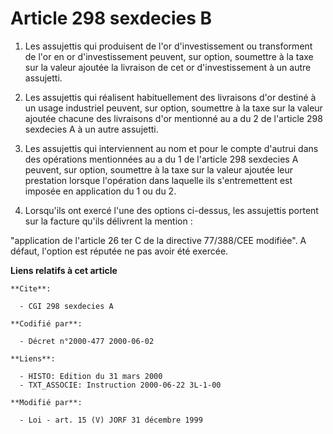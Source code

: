 # Article 298 sexdecies B

1. Les assujettis qui produisent de l'or d'investissement ou transforment de l'or en or d'investissement peuvent, sur option,
soumettre à la taxe sur la valeur ajoutée la livraison de cet or d'investissement à un autre assujetti.

2. Les assujettis qui réalisent habituellement des livraisons d'or destiné à un usage industriel peuvent, sur option,
soumettre à la taxe sur la valeur ajoutée chacune des livraisons d'or mentionné au a du 2 de l'article 298 sexdecies A à un
autre assujetti.

3. Les assujettis qui interviennent au nom et pour le compte d'autrui dans des opérations mentionnées au a du 1 de l'article
298 sexdecies A peuvent, sur option, soumettre à la taxe sur la valeur ajoutée leur prestation lorsque l'opération dans
laquelle ils s'entremettent est imposée en application du 1 ou du 2.

4. Lorsqu'ils ont exercé l'une des options ci-dessus, les assujettis portent sur la facture qu'ils délivrent la mention :

"application de l'article 26 ter C de la directive 77/388/CEE modifiée". A défaut, l'option est réputée ne pas avoir été
exercée.

**Liens relatifs à cet article**

	**Cite**:

	  - CGI 298 sexdecies A

	**Codifié par**:

	  - Décret n°2000-477 2000-06-02

	**Liens**:

	  - HISTO: Edition du 31 mars 2000
	  - TXT_ASSOCIE: Instruction 2000-06-22 3L-1-00

	**Modifié par**:

	  - Loi - art. 15 (V) JORF 31 décembre 1999
